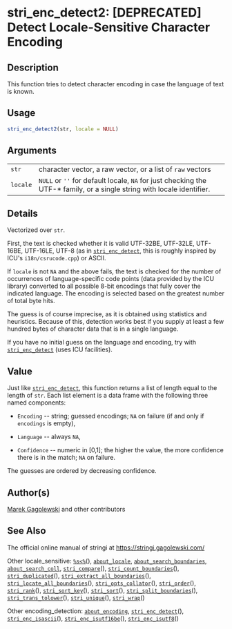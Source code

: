 # stri\_enc\_detect2: \[DEPRECATED\] Detect Locale-Sensitive Character Encoding

## Description

This function tries to detect character encoding in case the language of text is known.

## Usage

```r
stri_enc_detect2(str, locale = NULL)
```

## Arguments

|          |                                                                                                                         |
|----------|-------------------------------------------------------------------------------------------------------------------------|
| `str`    | character vector, a raw vector, or a list of `raw` vectors                                                              |
| `locale` | `NULL` or `''` for default locale, `NA` for just checking the UTF-\* family, or a single string with locale identifier. |

## Details

Vectorized over `str`.

First, the text is checked whether it is valid UTF-32BE, UTF-32LE, UTF-16BE, UTF-16LE, UTF-8 (as in [`stri_enc_detect`](https://stringi.gagolewski.com/rapi/stri_enc_detect.html), this is roughly inspired by <span class="pkg">ICU</span>\'s `i18n/csrucode.cpp`) or ASCII.

If `locale` is not `NA` and the above fails, the text is checked for the number of occurrences of language-specific code points (data provided by the <span class="pkg">ICU</span> library) converted to all possible 8-bit encodings that fully cover the indicated language. The encoding is selected based on the greatest number of total byte hits.

The guess is of course imprecise, as it is obtained using statistics and heuristics. Because of this, detection works best if you supply at least a few hundred bytes of character data that is in a single language.

If you have no initial guess on the language and encoding, try with [`stri_enc_detect`](https://stringi.gagolewski.com/rapi/stri_enc_detect.html) (uses <span class="pkg">ICU</span> facilities).

## Value

Just like [`stri_enc_detect`](https://stringi.gagolewski.com/rapi/stri_enc_detect.html), this function returns a list of length equal to the length of `str`. Each list element is a data frame with the following three named components:

-   `Encoding` -- string; guessed encodings; `NA` on failure (if and only if `encodings` is empty),

-   `Language` -- always `NA`,

-   `Confidence` -- numeric in \[0,1\]; the higher the value, the more confidence there is in the match; `NA` on failure.

The guesses are ordered by decreasing confidence.

## Author(s)

[Marek Gagolewski](https://www.gagolewski.com/) and other contributors

## See Also

The official online manual of <span class="pkg">stringi</span> at <https://stringi.gagolewski.com/>

Other locale\_sensitive: [`%s<%`](https://stringi.gagolewski.com/rapi/%25s%3C%25.html)(), [`about_locale`](https://stringi.gagolewski.com/rapi/about_locale.html), [`about_search_boundaries`](https://stringi.gagolewski.com/rapi/about_search_boundaries.html), [`about_search_coll`](https://stringi.gagolewski.com/rapi/about_search_coll.html), [`stri_compare`](https://stringi.gagolewski.com/rapi/stri_compare.html)(), [`stri_count_boundaries`](https://stringi.gagolewski.com/rapi/stri_count_boundaries.html)(), [`stri_duplicated`](https://stringi.gagolewski.com/rapi/stri_duplicated.html)(), [`stri_extract_all_boundaries`](https://stringi.gagolewski.com/rapi/stri_extract_all_boundaries.html)(), [`stri_locate_all_boundaries`](https://stringi.gagolewski.com/rapi/stri_locate_all_boundaries.html)(), [`stri_opts_collator`](https://stringi.gagolewski.com/rapi/stri_opts_collator.html)(), [`stri_order`](https://stringi.gagolewski.com/rapi/stri_order.html)(), [`stri_rank`](https://stringi.gagolewski.com/rapi/stri_rank.html)(), [`stri_sort_key`](https://stringi.gagolewski.com/rapi/stri_sort_key.html)(), [`stri_sort`](https://stringi.gagolewski.com/rapi/stri_sort.html)(), [`stri_split_boundaries`](https://stringi.gagolewski.com/rapi/stri_split_boundaries.html)(), [`stri_trans_tolower`](https://stringi.gagolewski.com/rapi/stri_trans_tolower.html)(), [`stri_unique`](https://stringi.gagolewski.com/rapi/stri_unique.html)(), [`stri_wrap`](https://stringi.gagolewski.com/rapi/stri_wrap.html)()

Other encoding\_detection: [`about_encoding`](https://stringi.gagolewski.com/rapi/about_encoding.html), [`stri_enc_detect`](https://stringi.gagolewski.com/rapi/stri_enc_detect.html)(), [`stri_enc_isascii`](https://stringi.gagolewski.com/rapi/stri_enc_isascii.html)(), [`stri_enc_isutf16be`](https://stringi.gagolewski.com/rapi/stri_enc_isutf16be.html)(), [`stri_enc_isutf8`](https://stringi.gagolewski.com/rapi/stri_enc_isutf8.html)()
